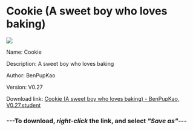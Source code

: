 # Cookie (A sweet boy who loves baking)

<img src = "https://raw.githubusercontent.com/Arbiter1223/Koukou-Gurashi-Custom-Students/master/Students/Files/Cookie%20(A%20sweet%20boy%20who%20loves%20baking).png">

Name: Cookie

Description: A sweet boy who loves baking

Author: BenPupKao

Version: V0.27

Download link: <a href="https://raw.githubusercontent.com/Arbiter1223/Koukou-Gurashi-Custom-Students/master/Students/Files/Cookie%20(A%20sweet%20boy%20who%20loves%20baking)%20-%20BenPupKao%2C%20V0.27.student">Cookie (A sweet boy who loves baking) - BenPupKao, V0.27.student</a>

### ---**To download, _right-click_ the link, and select _"Save as"_**---

